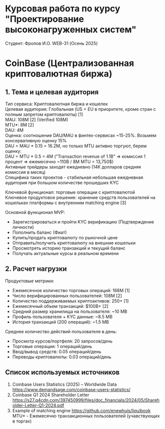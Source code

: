 # Курсовая работа по курсу "Проектирование высоконагруженных систем"
Студент: Фролов И.О. WEB-31 (Осень 2025)
# CoinBase (Централизованная криптовалютная биржа)
## 1. Тема и целевая аудитория
Тип сервиса: Криптовалютная биржа и кошелек  
Целевая аудитория: Глобальная (US + EU в приоритете, кроме стран с полным запретом криптовалюты) [1]  
MAU: 108M [2] (Verified 108M)  
MTU*: 8M [2]   
DAU: 4M  
Оценка: соотношение DAU/MAU в финтех-сервисах ~15-25%. Возьмем консервативную оценку 15%  
DAU = MAU * 0.15 = 16.2M, но только MTU активно торгуют, берем оценку:  
DAU = MTU * 0.5 = 4M ("Transaction revenue of 1.1B" => комиссия 1 процент => ежемесячно ~110B / 8M MTU = 13,750$)   
Активные трейдеры заходят ежедневно (14К долларов средняя комиссия в месяц)  
Cпецифика таких проектов - стабильная небольшая ежедневная аудитория при большом количестве прошедших KYC  

Ключевой функционал: торговые операции с криптовалютой  
Ключевое продуктовое решение: хранение средств пользователей на кошельках платформы с внутренним matching engine [3]

Основной функционал MVP:
* Зарегистрироваться и пройти KYC верификацию (Подтверждение личности)
* Пополнить баланс (Фиат)
* Купить/продать криптовалюту по рыночной цене
* Отправить/получить криптовалюту на внешние кошельки
* Просмотреть историю транзакций и текущий баланс
* Получать актуальные курсы в реальном времени
## 2. Расчет нагрузки
Продуктовые метрики:
* Ежемесячное количество торговых операций: 168M [1]
* Число верифицированных пользователей: 108M [2]
* Количество поддерживаемых криптоактивов: 250+ [1]
* Ежемесячный объем транзакций: $100B+ [2]
* Средний размер хранилища на пользователя: ~10 MB
* Профиль пользователя + KYC данные: ~8.5 MB
* История транзакций (200 операций): ~1.5 MB

Среднее количество действий пользователя в день:
* Просмотр курсов/портфеля: 20 запросов/день
* Торговые операции: 1 операций/день
* Ввод/вывод средств: 0.05 операций/день
* Переводы криптовалюты: 0.03 операций/день

## Список используемых источников
1. Coinbase Users Statistics (2025) – Worldwide Data
https://www.demandsage.com/coinbase-users-statistics/
2. Coinbase Q1 2024 Shareholder Letter
https://s27.q4cdn.com/397450999/files/doc_financials/2024/05/Shareholder-Letter-Q1-2024.pdf
3. Example of matching engine
https://github.com/enewhuis/liquibook  
MTU* - Ежемесячно транзакционных пользователей (учавствующих в торгах)
